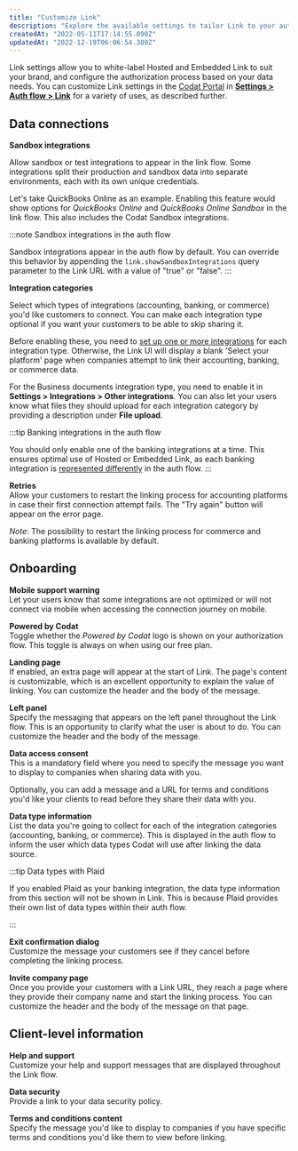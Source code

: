 ```yaml
---
title: "Customize Link"
description: "Explore the available settings to tailor Link to your authorization journey's needs"
createdAt: "2022-05-11T17:14:55.090Z"
updatedAt: "2022-12-19T06:06:54.380Z"
---
```


Link settings allow you to white-label Hosted and Embedded Link to suit your brand, and configure the authorization process based on your data needs. You can customize Link settings in the [Codat Portal](https://app.codat.io) in [**Settings > Auth flow > Link**](https://app.codat.io/settings/link-settings) for a variety of uses, as described further.

## Data connections

**Sandbox integrations**

Allow sandbox or test integrations to appear in the link flow. Some integrations split their production and sandbox data into separate environments, each with its own unique credentials.

Let's take QuickBooks Online as an example. Enabling this feature would show options for _QuickBooks Online_ and _QuickBooks Online Sandbox_ in the link flow. This also includes the Codat Sandbox integrations.

:::note Sandbox integrations in the auth flow

Sandbox integrations appear in the auth flow by default. You can override this behavior by appending the `link.showSandboxIntegrations` query parameter to the Link URL with a value of "true" or "false".
:::

**Integration categories**

Select which types of integrations (accounting, banking, or commerce) you'd like customers to connect. You can make each integration type optional if you want your customers to be able to skip sharing it.

Before enabling these, you need to [set up one or more integrations](/core-concepts/integrations) for each integration type. Otherwise, the Link UI will display a blank 'Select your platform' page when companies attempt to link their accounting, banking, or commerce data.

For the Business documents integration type, you need to enable it in **Settings > Integrations > Other integrations**. You can also let your users know what files they should upload for each integration category by providing a description under **File upload**.

:::tip Banking integrations in the auth flow

You should only enable one of the banking integrations at a time. This ensures optimal use of Hosted or Embedded Link, as each banking integration is [represented differently](/integrations/banking/overview#banking-integrations-in-the-authorization-flow) in the auth flow.
:::

**Retries**  
Allow your customers to restart the linking process for accounting platforms in case their first connection attempt fails. The "Try again" button will appear on the error page.

_Note_: The possibility to restart the linking process for commerce and banking platforms is available by default.

## Onboarding

**Mobile support warning**  
Let your users know that some integrations are not optimized or will not connect via mobile when accessing the connection journey on mobile.

**Powered by Codat**  
Toggle whether the _Powered by Codat_ logo is shown on your authorization flow. This toggle is always on when using our free plan.

**Landing page**  
If enabled, an extra page will appear at the start of Link. The page's content is customizable, which is an excellent opportunity to explain the value of linking. You can customize the header and the body of the message.

**Left panel**  
Specify the messaging that appears on the left panel throughout the Link flow. This is an opportunity to clarify what the user is about to do. You can customize the header and the body of the message.

**Data access consent**  
This is a mandatory field where you need to specify the message you want to display to companies when sharing data with you.

Optionally, you can add a message and a URL for terms and conditions you'd like your clients to read before they share their data with you.

**Data type information**  
List the data you're going to collect for each of the integration categories (accounting, banking, or commerce). This is displayed in the auth flow to inform the user which data types Codat will use after linking the data source. 

:::tip Data types with Plaid

If you enabled Plaid as your banking integration, the data type information from this section will not be shown in Link. This is because Plaid provides their own list of data types within their auth flow.

:::

**Exit confirmation dialog**  
Customize the message your customers see if they cancel before completing the linking process.

**Invite company page**  
Once you provide your customers with a Link URL, they reach a page where they provide their company name and start the linking process. You can customize the header and the body of the message on that page.

## Client-level information

**Help and support**  
Customize your help and support messages that are displayed throughout the Link flow.

**Data security**  
Provide a link to your data security policy.

**Terms and conditions content**  
Specify the message you'd like to display to companies if you have specific terms and conditions you'd like them to view before linking.
